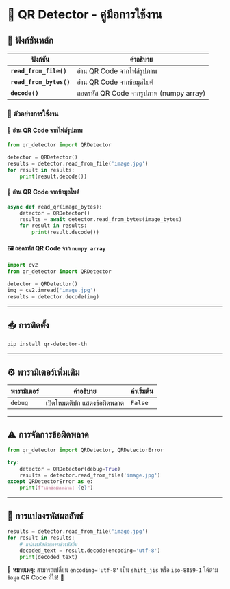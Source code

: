 # 📌 **QR Detector - คู่มือการใช้งาน**

## 🚀 **ฟังก์ชันหลัก**

| ฟังก์ชัน | คำอธิบาย |
|----------|------------|
| **`read_from_file()`** | อ่าน QR Code จากไฟล์รูปภาพ |
| **`read_from_bytes()`** | อ่าน QR Code จากข้อมูลไบต์ |
| **`decode()`** | ถอดรหัส QR Code จากรูปภาพ (numpy array) |

### 🔹 **ตัวอย่างการใช้งาน**
#### 📂 อ่าน QR Code จากไฟล์รูปภาพ
```python
from qr_detector import QRDetector

detector = QRDetector()
results = detector.read_from_file('image.jpg')
for result in results:
    print(result.decode())
```

#### 🔄 อ่าน QR Code จากข้อมูลไบต์
```python
async def read_qr(image_bytes):
    detector = QRDetector()
    results = await detector.read_from_bytes(image_bytes)
    for result in results:
        print(result.decode())
```

#### 🖼️ ถอดรหัส QR Code จาก `numpy array`
```python
import cv2
from qr_detector import QRDetector

detector = QRDetector()
img = cv2.imread('image.jpg')
results = detector.decode(img)
```

---

## 📥 **การติดตั้ง**
```bash
pip install qr-detector-th
```

---

## ⚙️ **พารามิเตอร์เพิ่มเติม**
| พารามิเตอร์ | คำอธิบาย | ค่าเริ่มต้น |
|-------------|------------|--------------|
| `debug` | เปิดโหมดดีบัก แสดงข้อผิดพลาด | `False` |

---

## ⚠️ **การจัดการข้อผิดพลาด**
```python
from qr_detector import QRDetector, QRDetectorError

try:
    detector = QRDetector(debug=True)
    results = detector.read_from_file('image.jpg')
except QRDetectorError as e:
    print(f"เกิดข้อผิดพลาด: {e}")
```

---

## 🔄 **การแปลงรหัสผลลัพธ์**
```python
results = detector.read_from_file('image.jpg')
for result in results:
    # แปลงรหัสด้วยการเข้ารหัสอื่น
    decoded_text = result.decode(encoding='utf-8')
    print(decoded_text)
```

📌 **หมายเหตุ:** สามารถเปลี่ยน `encoding='utf-8'` เป็น `shift_jis` หรือ `iso-8859-1` ได้ตามข้อมูล QR Code ที่ใช้! 🎯
